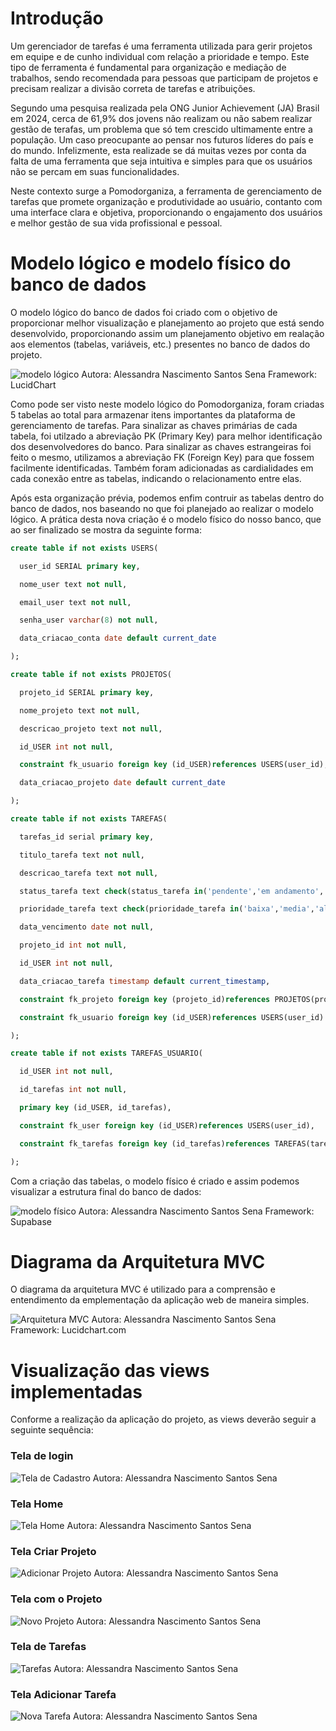 # Introdução

Um gerenciador de tarefas é uma ferramenta utilizada para gerir projetos em equipe e de cunho individual com relação a prioridade e tempo. Este tipo de ferramenta é fundamental para organização e mediação de trabalhos, sendo recomendada para pessoas que participam de projetos e precisam realizar a divisão correta de tarefas e atribuições.

Segundo uma pesquisa realizada pela ONG Junior Achievement (JA) Brasil em 2024, cerca de 61,9% dos jovens não realizam ou não sabem realizar gestão de terafas, um problema que só tem crescido ultimamente entre a população. Um caso preocupante ao pensar nos futuros líderes do país e do mundo. Infelizmente, esta realizade se dá muitas vezes por conta da falta de uma ferramenta que seja intuitiva e simples para que os usuários não se percam em suas funcionalidades.

Neste contexto surge a Pomodorganiza, a ferramenta de gerenciamento de tarefas que promete organização e produtividade ao usuário, contanto com uma interface clara e objetiva, proporcionando o engajamento dos usuários e melhor gestão de sua vida profissional e pessoal.

# Modelo lógico e modelo físico do banco de dados

O modelo lógico do banco de dados foi criado com o objetivo de proporcionar melhor visualização e planejamento ao projeto que está sendo desenvolvido, proporcionando assim um planejamento objetivo em realação aos elementos (tabelas, variáveis, etc.) presentes no banco de dados do projeto.

![modelo lógico](../assets/modelo-logico-bd.png)
Autora: Alessandra Nascimento Santos Sena
Framework: LucidChart

Como pode ser visto neste modelo lógico do Pomodorganiza, foram criadas 5 tabelas ao total para armazenar itens importantes da plataforma de gerenciamento de tarefas. Para sinalizar as chaves primárias de cada tabela, foi utilzado a abreviação PK (Primary Key) para melhor identificação dos desenvolvedores do banco. Para sinalizar as chaves estrangeiras foi feito o mesmo, utilizamos a abreviação FK (Foreign Key) para que fossem facilmente identificadas. Também foram adicionadas as cardialidades em cada conexão entre as tabelas, indicando o relacionamento entre elas.

Após esta organização prévia, podemos enfim contruir as tabelas dentro do banco de dados, nos baseando no que foi planejado ao realizar o modelo lógico. A prática desta nova criação é o modelo físico do nosso banco, que ao ser finalizado se mostra da seguinte forma:

```sql
create table if not exists USERS(

  user_id SERIAL primary key,

  nome_user text not null,

  email_user text not null,

  senha_user varchar(8) not null,

  data_criacao_conta date default current_date

);

create table if not exists PROJETOS(

  projeto_id SERIAL primary key,

  nome_projeto text not null,

  descricao_projeto text not null,

  id_USER int not null,

  constraint fk_usuario foreign key (id_USER)references USERS(user_id),

  data_criacao_projeto date default current_date

);

create table if not exists TAREFAS(

  tarefas_id serial primary key,

  titulo_tarefa text not null,

  descricao_tarefa text not null,

  status_tarefa text check(status_tarefa in('pendente','em andamento','concluído'))default'pendente',

  prioridade_tarefa text check(prioridade_tarefa in('baixa','media','alta'))default'baixa',

  data_vencimento date not null,

  projeto_id int not null,

  id_USER int not null,

  data_criacao_tarefa timestamp default current_timestamp,

  constraint fk_projeto foreign key (projeto_id)references PROJETOS(projeto_id),

  constraint fk_usuario foreign key (id_USER)references USERS(user_id)

);

create table if not exists TAREFAS_USUARIO(

  id_USER int not null,

  id_tarefas int not null,

  primary key (id_USER, id_tarefas),

  constraint fk_user foreign key (id_USER)references USERS(user_id),

  constraint fk_tarefas foreign key (id_tarefas)references TAREFAS(tarefas_id)

);
```

Com a criação das tabelas, o modelo físico é criado e assim podemos visualizar a estrutura final do banco de dados:

![modelo físico](../assets/modelo-fisico.png)
Autora: Alessandra Nascimento Santos Sena
Framework: Supabase

# Diagrama da Arquitetura MVC

O diagrama da arquitetura MVC é utilizado para a comprensão e entendimento da emplementação da aplicação web de maneira simples.

![Arquitetura MVC](../assets/mvc.png)
Autora: Alessandra Nascimento Santos Sena
Framework: Lucidchart.com

# Visualização das views implementadas

Conforme a realização da aplicação do projeto, as views deverão seguir a seguinte sequência: 

### Tela de login

![Tela de Cadastro](../assets/TelaLogin.png)
Autora: Alessandra Nascimento Santos Sena

### Tela Home

![Tela Home](../assets/TelaHome.png)
Autora: Alessandra Nascimento Santos Sena

### Tela Criar Projeto

![Adicionar Projeto](../assets/AdicionarProjeto.png)
Autora: Alessandra Nascimento Santos Sena

### Tela com o Projeto

![Novo Projeto](../assets/NovoProjeto.png)
Autora: Alessandra Nascimento Santos Sena

### Tela de Tarefas

![Tarefas](../assets/Tarefa.png)
Autora: Alessandra Nascimento Santos Sena

### Tela Adicionar Tarefa

![Nova Tarefa](../assets/AdicionarTarefa.png)
Autora: Alessandra Nascimento Santos Sena